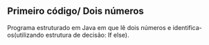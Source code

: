 ## Primeiro código/ Dois números
Programa estruturado em Java em que lê dois números e identifica-os(utilizando estrutura de decisão: If else).
